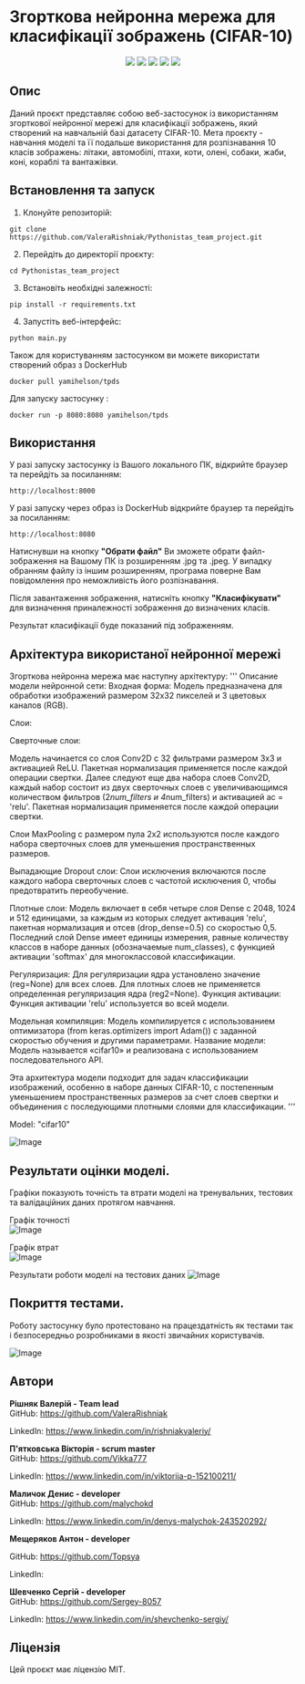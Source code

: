 # Згорткова нейронна мережа для класифікації зображень (CIFAR-10)

<p align="center">
   <img src="https://img.shields.io/badge/Language-Python-9cf">
   <img src="https://img.shields.io/badge/FastAPI-brightgreen">
   <img src="https://img.shields.io/badge/TensorFlow-2.15-orange">
   <img src="https://img.shields.io/badge/Pytest-informational">
   <img src="https://img.shields.io/badge/License-MIT-yellow">
</p>

## Опис 
Даний проєкт представляє собою веб-застосунок із використанням згорткової нейронної мережі для класифікації зображень, який створений на навчальній базі датасету CIFAR-10.
Мета проєкту - навчання моделі та її подальше використання для розпізнавання 10 класів зображень: літаки, автомобілі, птахи, коти, олені, собаки, жаби, коні, кораблі та вантажівки.


## Встановлення та запуск

1. Клонуйте репозиторій:

```
git clone https://github.com/ValeraRishniak/Pythonistas_team_project.git
```

2. Перейдіть до директорії проєкту:

```
cd Pythonistas_team_project
```

3. Встановіть необхідні залежності:

```
pip install -r requirements.txt
```

4. Запустіть веб-інтерфейс:

```
python main.py
```


Також для користуванням застосунком ви можете використати створений образ з DockerHub
```
docker pull yamihelson/tpds
```

Для запуску застосунку :
```
docker run -p 8080:8080 yamihelson/tpds
```

## Використання

У разі запуску застосунку із Вашого локального ПК, відкрийте браузер та перейдіть за посиланням:

```
http://localhost:8000
```
У разі запуску через образ із DockerHub відкрийте браузер та перейдіть за посиланням:

```
http://localhost:8080
```
Натиснувши на кнопку **"Обрати файл"** Ви зможете обрати файл-зображення на Вашому ПК із розширенням .jpg та .jpeg. У випадку обранням файлу із іншим розширенням, програма поверне Вам повідомлення про неможливість його розпізнавання.

Після завантаження зображення, натисніть кнопку **"Класифікувати"** для визначення приналежності зображення до визначених класів.

Результат класифікації буде показаний під зображенням.


## Архітектура використаної нейронної мережі

Згорткова нейронна мережа має наступну архітектуру:
'''
Описание модели нейронной сети:
Входная форма: Модель предназначена для обработки изображений размером 32x32 пикселей и 3 цветовых каналов (RGB).

Слои:

Сверточные слои:

Модель начинается со слоя Conv2D с 32 фильтрами размером 3x3 и активацией ReLU. Пакетная нормализация применяется после каждой операции свертки.
Далее следуют еще два набора слоев Conv2D, каждый набор состоит из двух сверточных слоев с увеличивающимся количеством фильтров (2*num_filters и 4*num_filters) и активацией ac = 'relu'.
Пакетная нормализация применяется после каждой операции свертки.

Слои MaxPooling с размером пула 2x2 используются после каждого набора сверточных слоев для уменьшения пространственных размеров.

Выпадающие Dropout слои:
Слои исключения включаются после каждого набора сверточных слоев с частотой исключения 0, чтобы предотвратить переобучение.

Плотные слои:
Модель включает в себя четыре слоя Dense с 2048, 1024 и 512 единицами, за каждым из которых следует активация 'relu', пакетная нормализация и отсев (drop_dense=0.5) со скоростью 0,5.
Последний слой Dense имеет единицы измерения, равные количеству классов в наборе данных (обозначаемые num_classes), с функцией активации 'softmax' для многоклассовой классификации.

Регуляризация:
Для регуляризации ядра установлено значение  (reg=None) для всех слоев.
Для плотных слоев не применяется определенная регуляризация ядра (reg2=None).
Функция активации: Функция активации 'relu' используется во всей модели.

Модельная компиляция:
Модель компилируется с использованием оптимизатора (from keras.optimizers import Adam()) с заданной скоростью обучения и другими параметрами.
Название модели: Модель называется «cifar10» и реализована с использованием последовательного API.

Эта архитектура модели подходит для задач классификации изображений, особенно в наборе данных CIFAR-10,
с постепенным уменьшением пространственных размеров за счет слоев свертки и объединения с последующими плотными слоями для классификации.
'''

Model: "cifar10"

![Image](https://github.com/ValeraRishniak/Pythonistas_team_project/blob/main/model/model_info/model_info.jpg)


## Результати оцінки моделі.

Графіки показують точність та втрати моделі на тренувальних, тестових та валідаційних даних протягом навчання.

Графік точності  
![Image](https://github.com/ValeraRishniak/Pythonistas_team_project/blob/main/model/model_info/model_training_and_validation_accuracies.png)

Графік втрат  
![Image](https://github.com/ValeraRishniak/Pythonistas_team_project/blob/main/model/model_info/model_training_and_validation_losses.png)

Результати роботи моделі на тестових даних
![Image](https://github.com/ValeraRishniak/Pythonistas_team_project/blob/main/model/model_info/model_train_and_test_accuracy.png)


## Покриття тестами.
Роботу застосунку було протестовано на працездатність як тестами так і безпосередньо розробниками в якості звичайних користувачів. 

![Image](https://github.com/ValeraRishniak/Pythonistas_team_project/blob/main/tests/tests_coverage.png)






## Автори

**Рішняк Валерій - Team lead**  
GitHub: https://github.com/ValeraRishniak 

LinkedIn: https://www.linkedin.com/in/rishniakvaleriy/ 


**П'ятковська Вікторія - scrum master**  
GitHub:   https://github.com/Vikka777 

LinkedIn: https://www.linkedin.com/in/viktoriia-p-152100211/ 


**Маличок Денис - developer**  
GitHub:   https://github.com/malychokd 

LinkedIn: https://www.linkedin.com/in/denys-malychok-243520292/ 


**Мещеряков Антон - developer**

GitHub:   https://github.com/Topsya 

LinkedIn:  


**Шевченко Сергій - developer**  
GitHub:   https://github.com/Sergey-8057 

LinkedIn: https://www.linkedin.com/in/shevchenko-sergiy/ 



## Ліцензія

Цей проєкт має ліцензію MIT.
